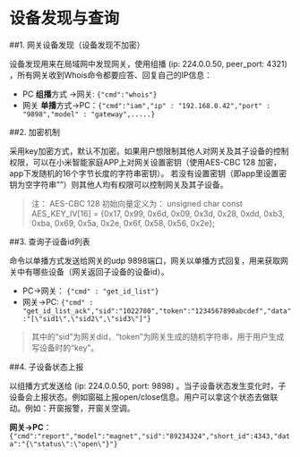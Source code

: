 # 设备发现与查询

##1. 网关设备发现（设备发现不加密）

设备发现用来在局域网中发现网关，使用组播 (ip: 224.0.0.50, peer_port: 4321) ，所有网关收到Whois命令都要应答、回复自己的IP信息：

- PC   **组播**方式 ->网关: ```{"cmd":"whois"}```   
- 网关 **单播**方式->PC：```{"cmd":"iam","ip" : "192.168.0.42","port" : "9898","model" : "gateway",.....}```


##2. 加密机制

采用key加密方式，默认不加密。如果用户想限制其他人对网关及其子设备的控制权限，可以在小米智能家庭APP上对网关设置密钥（使用AES-CBC 128 加密，app下发随机的16个字节长度的字符串密钥）。 若没有设置密钥（即app里设置密钥为空字符串””）则其他人均有权限可以控制网关及其子设备。


> 注： AES-CBC 128 初始向量定义为：
     unsigned char const AES_KEY_IV[16] = {0x17, 0x99, 0x6d, 0x09, 0x3d, 0x28, 0xdd, 0xb3, 0xba, 0x69, 0x5a, 0x2e, 0x6f, 0x58, 0x56, 0x2e};


##3. 查询子设备id列表

 命令以单播方式发送给网关的udp 9898端口，网关以单播方式回复，用来获取网关中有哪些设备（网关返回子设备的设备id）。
 
 - PC->网关：  ```{"cmd" : "get_id_list"}```
 - 网关->PC:   ```{"cmd" : "get_id_list_ack","sid":"1022780","token":"1234567890abcdef","data":"[\"sid1\",\"sid2\",\"sid3\"]"}```
 
 
> 其中的“sid”为网关did，“token”为网关生成的随机字符串，用于用户生成写设备时的“key”。


##4. 子设备状态上报

以组播方式发送给 (ip: 224.0.0.50, port: 9898) 。当子设备状态发生变化时，子设备会上报状态。例如窗磁上报open/close信息。用户可以拿这个状态去做联动。例如：开窗报警，开窗关空调。

**网关->PC**：```{"cmd":"report","model":"magnet","sid":"89234324","short_id":4343,"data":"{\"status\":\"open\"}"}```

